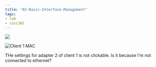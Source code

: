```yaml
---
title: "02-Baisc-Interface-Management"
tags: 
- lab
- cosc301
---
```


![](https://i.imgur.com/2nVvOo0.png)

![Client 1 MAC	](https://i.imgur.com/y8cfP3E.png)

THe settings for adapter 2 of client 1 is not clickable. Is it because I'm not connected to ethernet?